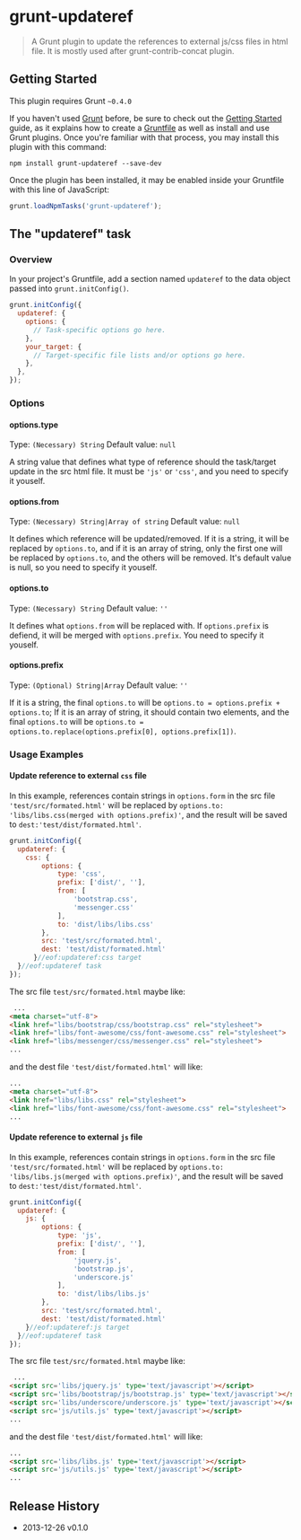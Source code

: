 # grunt-updateref

> A Grunt plugin to update the references to external js/css files in html file. It is mostly used after grunt-contrib-concat plugin.

## Getting Started
This plugin requires Grunt `~0.4.0`

If you haven't used [Grunt](http://gruntjs.com/) before, be sure to check out the [Getting Started](http://gruntjs.com/getting-started) guide, as it explains how to create a [Gruntfile](http://gruntjs.com/sample-gruntfile) as well as install and use Grunt plugins. Once you're familiar with that process, you may install this plugin with this command:

```shell
npm install grunt-updateref --save-dev
```

Once the plugin has been installed, it may be enabled inside your Gruntfile with this line of JavaScript:

```js
grunt.loadNpmTasks('grunt-updateref');
```

## The "updateref" task

### Overview
In your project's Gruntfile, add a section named `updateref` to the data object passed into `grunt.initConfig()`.

```js
grunt.initConfig({
  updateref: {
    options: {
      // Task-specific options go here.
    },
    your_target: {
      // Target-specific file lists and/or options go here.
    },
  },
});
```

### Options

#### options.type
Type: `(Necessary) String`
Default value: `null`


A string value that defines what type of reference should the task/target update in the src html file. It must be `'js'` or `'css'`, and you need to 
specify it youself.

#### options.from
Type: `(Necessary) String|Array of string`
Default value: `null`


It defines which reference will be updated/removed. If it is a string, it will be replaced by `options.to`, and if it is an array of string, only the first one  will be replaced by `options.to`, and the others will be removed. It's default value is null, so you need to specify it youself.

#### options.to
Type: `(Necessary) String`
Default value: `''`


It defines what `options.from` will be replaced with. If `options.prefix` is defiend, it will be merged with `options.prefix`. You need to specify it youself.

#### options.prefix
Type: `(Optional) String|Array`
Default value: `''`

If it is a string, the final `options.to` will be `options.to = options.prefix + options.to`; If it is an array of string, it should contain two elements, and the final `options.to` will be `options.to = options.to.replace(options.prefix[0], options.prefix[1])`.

### Usage Examples

#### Update reference to external `css` file
In this example, references contain strings in `options.form` in the src file `'test/src/formated.html'` will be replaced by `options.to: 'libs/libs.css(merged with options.prefix)'`, and the result will be saved to `dest:'test/dist/formated.html'`.

```js
grunt.initConfig({
  updateref: {
    css: {
        options: {           
            type: 'css',
            prefix: ['dist/', ''],
            from: [
                'bootstrap.css', 
                'messenger.css'
            ],
            to: 'dist/libs/libs.css'
        },
        src: 'test/src/formated.html',
        dest: 'test/dist/formated.html'
      }//eof:updateref:css target
  }//eof:updateref task
});
```
The src file `test/src/formated.html` maybe like:
```html
 ...
<meta charset="utf-8">
<link href="libs/bootstrap/css/bootstrap.css" rel="stylesheet">
<link href="libs/font-awesome/css/font-awesome.css" rel="stylesheet">
<link href="libs/messenger/css/messenger.css" rel="stylesheet">
...
```
and the dest file `'test/dist/formated.html'` will like:
```html
...
<meta charset="utf-8">
<link href="libs/libs.css" rel="stylesheet">
<link href="libs/font-awesome/css/font-awesome.css" rel="stylesheet">
...
```
#### Update reference to external `js` file
In this example, references contain strings in `options.form` in the src file `'test/src/formated.html'` will be replaced by `options.to: 'libs/libs.js(merged with options.prefix)'`, and the result will be saved to `dest:'test/dist/formated.html'`.

```js
grunt.initConfig({
  updateref: {
    js: {
        options: {
            type: 'js',
            prefix: ['dist/', ''],
            from: [
                'jquery.js', 
                'bootstrap.js',
                'underscore.js'
            ],
            to: 'dist/libs/libs.js'
        },
        src: 'test/src/formated.html',
        dest: 'test/dist/formated.html'
    }//eof:updateref:js target
  }//eof:updateref task
});
```
The src file `test/src/formated.html` maybe like:
```html
 ...
<script src='libs/jquery.js' type='text/javascript'></script>
<script src='libs/bootstrap/js/bootstrap.js' type='text/javascript'></script>
<script src='libs/underscore/underscore.js' type='text/javascript'></script>
<script src='js/utils.js' type='text/javascript'></script> 
...
```
and the dest file `'test/dist/formated.html'` will like:
```html
...
<script src='libs/libs.js' type='text/javascript'></script> 
<script src='js/utils.js' type='text/javascript'></script> 
...
```

## Release History
* 2013-12-26    v0.1.0
